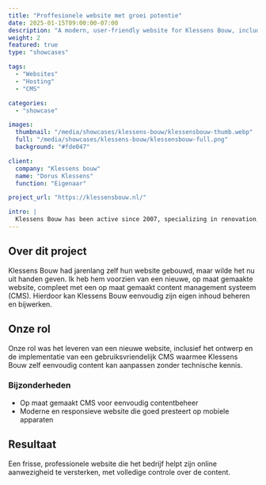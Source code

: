```yaml
---
title: "Proffesionele website met groei potentie"
date: 2025-01-15T09:00:00-07:00
description: "A modern, user-friendly website for Klessens Bouw, including a custom CMS."
weight: 2
featured: true
type: "showcases"

tags:
  - "Websites"
  - "Hosting"
  - "CMS"

categories:
  - "showcase"

images:
  thumbnail: "/media/showcases/klessens-bouw/klessensbouw-thumb.webp"
  full: "/media/showcases/klessens-bouw/klessensbouw-full.png"
  background: "#fde047"

client:
  company: "Klessens bouw"
  name: "Dorus Klessens"
  function: "Eigenaar"

project_url: "https://klessensbouw.nl/"

intro: |
  Klessens Bouw has been active since 2007, specializing in renovation, construction, plastering, and general work for both individuals and businesses. From demolition to finishing touches – always with attention to detail and the client's wishes.
---
```


## Over dit project

Klessens Bouw had jarenlang zelf hun website gebouwd, maar wilde het nu uit handen geven. Ik heb hem voorzien van een nieuwe, op maat gemaakte website, compleet met een op maat gemaakt content management systeem (CMS). Hierdoor kan Klessens Bouw eenvoudig zijn eigen inhoud beheren en bijwerken.

## Onze rol

Onze rol was het leveren van een nieuwe website, inclusief het ontwerp en de implementatie van een gebruiksvriendelijk CMS waarmee Klessens Bouw zelf eenvoudig content kan aanpassen zonder technische kennis.

### Bijzonderheden

  * Op maat gemaakt CMS voor eenvoudig contentbeheer
  * Moderne en responsieve website die goed presteert op mobiele apparaten

## Resultaat

Een frisse, professionele website die het bedrijf helpt zijn online aanwezigheid te versterken, met volledige controle over de content.
